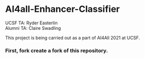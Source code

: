 # AI4all-Enhancer-Classifier
UCSF TA: Ryder Easterlin <br> Alumni TA: Claire Swadling

This project is being carried out as a part of AI4All 2021 at UCSF. 

### First, fork create a fork of this repository.
